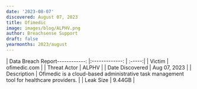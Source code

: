 ```yaml
---
date: '2023-08-07'
discovered: August 07, 2023
title: Ofimedic
image: images/blog/ALPHV.png
author: Breachsense Support
draft: false
yearmonths: 2023/august
---
```


| Data Breach Report------------:     |:-------------:    | :-----:|
| Victim      | ofimedic.com      | 
| Threat Actor      | ALPHV      | 
| Date Discovered      | Aug 07, 2023      | 
| Description      | Ofimedic is a cloud-based administrative task management tool for healthcare providers.      | 
| Leak Size      | 9.44GB      | 

